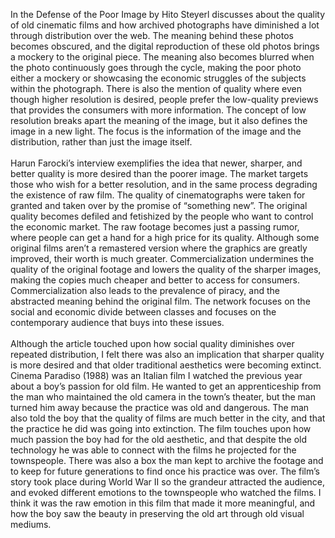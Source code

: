 In the Defense of the Poor Image by Hito Steyerl discusses about the quality of old cinematic films and how archived photographs have diminished a lot through distribution over the web. The meaning behind these photos becomes obscured, and the digital reproduction of these old photos brings a mockery to the original piece. The meaning also becomes blurred when the photo continuously goes through the cycle, making the poor photo either a mockery or showcasing the economic struggles of the subjects within the photograph. There is also the mention of quality where even though higher resolution is desired, people prefer the low-quality previews that provides the consumers with more information. The concept of low resolution breaks apart the meaning of the image, but it also defines the image in a new light. The focus is the information of the image and the distribution, rather than just the image itself. 
<br> </br>
Harun Farocki’s interview exemplifies the idea that newer, sharper, and better quality is more desired than the poorer image. The market targets those who wish for a better resolution, and in the same process degrading the existence of raw film. The quality of cinematographs were taken for granted and taken over by the promise of “something new”. The original quality becomes defiled and fetishized by the people who want to control the economic market. The raw footage becomes just a passing rumor, where people can get a hand for a high price for its quality. Although some original films aren’t a remastered version where the graphics are greatly improved, their worth is much greater. Commercialization undermines the quality of the original footage and lowers the quality of the sharper images, making the copies much cheaper and better to access for consumers. Commercialization also leads to the prevalence of piracy, and the abstracted meaning behind the original film. The network focuses on the social and economic divide between classes and focuses on the contemporary audience that buys into these issues. 
<br> </br>
Although the article touched upon how social quality diminishes over repeated distribution, I felt there was also an implication that sharper quality is more desired and that older traditional aesthetics were becoming extinct. Cinema Paradiso (1988) was an Italian film I watched the previous year about a boy’s passion for old film. He wanted to get an apprenticeship from the man who maintained the old camera in the town’s theater, but the man turned him away because the practice was old and dangerous. The man also told the boy that the quality of films are much better in the city, and that the practice he did was going into extinction. The film touches upon how much passion the boy had for the old aesthetic, and that despite the old technology he was able to connect with the films he projected for the townspeople. There was also a box the man kept to archive the footage and to keep for future generations to find once his practice was over. The film’s story took place during World War II so the grandeur attracted the audience, and evoked different emotions to the townspeople who watched the films. I think it was the raw emotion in this film that made it more meaningful, and how the boy saw the beauty in preserving the old art through old visual mediums.  
<br> </br>
